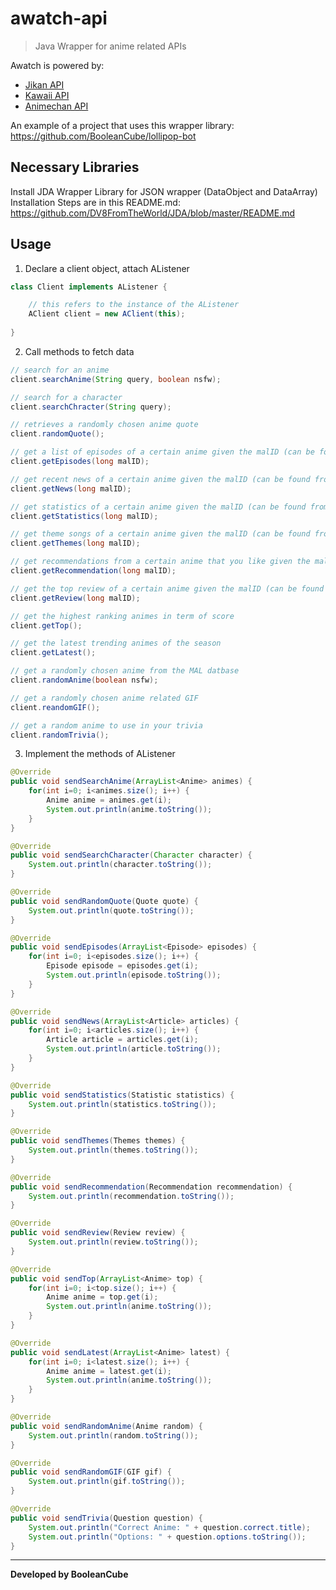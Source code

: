 # awatch-api
> Java Wrapper for anime related APIs

Awatch is powered by:
- [Jikan API](https://jikan.moe/)
- [Kawaii API](https://kawaii.red/)
- [Animechan API](https://animechan.vercel.app/)

An example of a project that uses this wrapper library: <br>
https://github.com/BooleanCube/lollipop-bot

## Necessary Libraries

Install JDA Wrapper Library for JSON wrapper (DataObject and DataArray) <br>
Installation Steps are in this README.md: https://github.com/DV8FromTheWorld/JDA/blob/master/README.md

## Usage
1. Declare a client object, attach AListener

```java
class Client implements AListener {

    // this refers to the instance of the AListener
    AClient client = new AClient(this);
    
}
```

2. Call methods to fetch data

```java
// search for an anime
client.searchAnime(String query, boolean nsfw);

// search for a character
client.searchChracter(String query);

// retrieves a randomly chosen anime quote
client.randomQuote();

// get a list of episodes of a certain anime given the malID (can be found from the searches made)
client.getEpisodes(long malID);

// get recent news of a certain anime given the malID (can be found from the searches made)
client.getNews(long malID);

// get statistics of a certain anime given the malID (can be found from the searches made)
client.getStatistics(long malID);

// get theme songs of a certain anime given the malID (can be found from the searches made)
client.getThemes(long malID);

// get recommendations from a certain anime that you like given the malID (can be found from the searches made)
client.getRecommendation(long malID);

// get the top review of a certain anime given the malID (can be found from the searches made)
client.getReview(long malID);

// get the highest ranking animes in term of score
client.getTop();

// get the latest trending animes of the season
client.getLatest();

// get a randomly chosen anime from the MAL datbase
client.randomAnime(boolean nsfw);

// get a randomly chosen anime related GIF
client.reandomGIF();

// get a random anime to use in your trivia
client.randomTrivia();
```

3. Implement the methods of AListener

```java
@Override
public void sendSearchAnime(ArrayList<Anime> animes) {
    for(int i=0; i<animes.size(); i++) {
        Anime anime = animes.get(i);
        System.out.println(anime.toString());
    }
}

@Override
public void sendSearchCharacter(Character character) {
    System.out.println(character.toString());
}

@Override
public void sendRandomQuote(Quote quote) {
    System.out.println(quote.toString());
}

@Override
public void sendEpisodes(ArrayList<Episode> episodes) {
    for(int i=0; i<episodes.size(); i++) {
        Episode episode = episodes.get(i);
        System.out.println(episode.toString());
    }
}

@Override
public void sendNews(ArrayList<Article> articles) {
    for(int i=0; i<articles.size(); i++) {
        Article article = articles.get(i);
        System.out.println(article.toString());
    }
}

@Override
public void sendStatistics(Statistic statistics) {
    System.out.println(statistics.toString());
}

@Override
public void sendThemes(Themes themes) {
    System.out.println(themes.toString());
}

@Override
public void sendRecommendation(Recommendation recommendation) {
    System.out.println(recommendation.toString());
}

@Override
public void sendReview(Review review) {
    System.out.println(review.toString());
}

@Override
public void sendTop(ArrayList<Anime> top) {
    for(int i=0; i<top.size(); i++) {
        Anime anime = top.get(i);
        System.out.println(anime.toString());
    }
}

@Override
public void sendLatest(ArrayList<Anime> latest) {
    for(int i=0; i<latest.size(); i++) {
        Anime anime = latest.get(i);
        System.out.println(anime.toString());
    }
}

@Override
public void sendRandomAnime(Anime random) {
    System.out.println(random.toString());
}

@Override
public void sendRandomGIF(GIF gif) {
    System.out.println(gif.toString());
}

@Override
public void sendTrivia(Question question) {
    System.out.println("Correct Anime: " + question.correct.title);
    System.out.println("Options: " + question.options.toString());
}
```

----

**Developed by BooleanCube**

